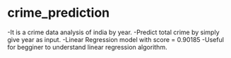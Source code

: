 # crime_prediction
-It is a crime data analysis of india by year.
-Predict total crime by simply give year as input.
-Linear Regression model with score = 0.90185
-Useful for begginer to understand linear regression algorithm.
